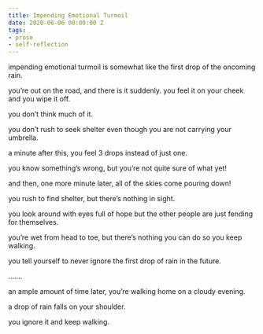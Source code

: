 ```yaml
---
title: Impending Emotional Turmoil
date: 2020-06-06 00:00:00 Z
tags:
- prose
- self-reflection
---
```


impending emotional turmoil is somewhat like the first drop of the oncoming rain.

you’re out on the road, and there is it suddenly. you feel it on your cheek and you wipe it off.

you don’t think much of it.

you don’t rush to seek shelter even though you are not carrying your umbrella.

a minute after this, you feel 3 drops instead of just one. 

you know something’s wrong, but you’re not quite sure of what yet!

and then, one more minute later, all of the skies come pouring down!

you rush to find shelter, but there’s nothing in sight.

you look around with eyes full of hope but the other people are just fending for themselves.

you’re wet from head to toe, but there’s nothing you can do so you keep walking. 

you tell yourself to never ignore the first drop of rain in the future.

.......


an ample amount of time later, you’re walking home on a cloudy evening.

a drop of rain falls on your shoulder.

you ignore it and keep walking. 